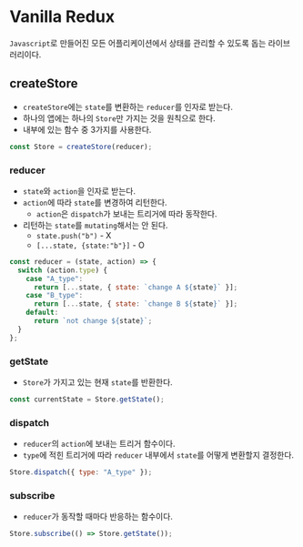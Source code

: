 # Vanilla Redux

`Javascript`로 만들어진 모든 어플리케이션에서 상태를 관리할 수 있도록 돕는 라이브러리이다.

## createStore

- `createStore`에는 `state`를 변환하는 `reducer`를 인자로 받는다.
- 하나의 앱에는 하나의 `Store`만 가지는 것을 원칙으로 한다.
- 내부에 있는 함수 중 3가지를 사용한다.

```javascript
const Store = createStore(reducer);
```

### reducer

- `state`와 `action`을 인자로 받는다.
- `action`에 따라 `state`를 변경하여 리턴한다.
  - `action`은 `dispatch`가 보내는 트리거에 따라 동작한다.
- 리턴하는 `state`를 `mutating`해서는 안 된다.
  - `state.push("b")` - X
  - `[...state, {state:"b"}]` - O

```javascript
const reducer = (state, action) => {
  switch (action.type) {
    case "A_type":
      return [...state, { state: `change A ${state}` }];
    case "B_type":
      return [...state, { state: `change B ${state}` }];
    default:
      return `not change ${state}`;
  }
};
```

### getState

- `Store`가 가지고 있는 현재 `state`를 반환한다.

```javascript
const currentState = Store.getState();
```

### dispatch

- `reducer`의 `action`에 보내는 트리거 함수이다.
- `type`에 적힌 트리거에 따라 `reducer` 내부에서 `state`를 어떻게 변환할지 결정한다.

```javascript
Store.dispatch({ type: "A_type" });
```

### subscribe

- `reducer`가 동작할 때마다 반응하는 함수이다.

```javascript
Store.subscribe(() => Store.getState());
```
